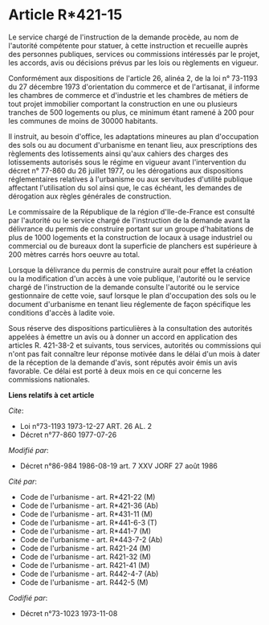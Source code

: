 # Article R*421-15

Le service chargé de l'instruction de la demande procède, au nom de l'autorité compétente pour statuer, à cette instruction
et recueille auprès des personnes publiques, services ou commissions intéressés par le projet, les accords, avis ou décisions
prévus par les lois ou règlements en vigueur.

Conformément aux dispositions de l'article 26, alinéa 2, de la loi n° 73-1193 du 27 décembre 1973 d'orientation du commerce
et de l'artisanat, il informe les chambres de commerce et d'industrie et les chambres de métiers de tout projet immobilier
comportant la construction en une ou plusieurs tranches de 500 logements ou plus, ce minimum étant ramené à 200 pour les
communes de moins de 30000 habitants.

Il instruit, au besoin d'office, les adaptations mineures au plan d'occupation des sols ou au document d'urbanisme en tenant
lieu, aux prescriptions des règlements des lotissements ainsi qu'aux cahiers des charges des lotissements autorisés sous le
régime en vigueur avant l'intervention du décret n° 77-860 du 26 juillet 1977, ou les dérogations aux dispositions
réglementaires relatives à l'urbanisme ou aux servitudes d'utilité publique affectant l'utilisation du sol ainsi que, le cas
échéant, les demandes de dérogation aux règles générales de construction.

Le commissaire de la République de la région d'Ile-de-France est consulté par l'autorité ou le service chargé de
l'instruction de la demande avant la délivrance du permis de construire portant sur un groupe d'habitations de plus de 1000
logements et la construction de locaux à usage industriel ou commercial ou de bureaux dont la superficie de planchers est
supérieure à 200 mètres carrés hors oeuvre au total.

Lorsque la délivrance du permis de construire aurait pour effet la création ou la modification d'un accès à une voie
publique, l'autorité ou le service chargé de l'instruction de la demande consulte l'autorité ou le service gestionnaire de
cette voie, sauf lorsque le plan d'occupation des sols ou le document d'urbanisme en tenant lieu réglemente de façon
spécifique les conditions d'accès à ladite voie.

Sous réserve des dispositions particulières à la consultation des autorités appelées à émettre un avis ou à donner un accord
en application des articles R. 421-38-2 et suivants, tous services, autorités ou commissions qui n'ont pas fait connaître
leur réponse motivée dans le délai d'un mois à dater de la réception de la demande d'avis, sont réputés avoir émis un avis
favorable. Ce délai est porté à deux mois en ce qui concerne les commissions nationales.

**Liens relatifs à cet article**

_Cite_:

  - Loi n°73-1193 1973-12-27 ART. 26 AL. 2
  - Décret n°77-860 1977-07-26

_Modifié par_:

  - Décret n°86-984 1986-08-19 art. 7 XXV JORF 27 août 1986

_Cité par_:

  - Code de l'urbanisme - art. R*421-22 (M)
  - Code de l'urbanisme - art. R*421-36 (Ab)
  - Code de l'urbanisme - art. R*431-11 (M)
  - Code de l'urbanisme - art. R*441-6-3 (T)
  - Code de l'urbanisme - art. R*441-7 (M)
  - Code de l'urbanisme - art. R*443-7-2 (Ab)
  - Code de l'urbanisme - art. R421-24 (M)
  - Code de l'urbanisme - art. R421-32 (M)
  - Code de l'urbanisme - art. R421-41 (M)
  - Code de l'urbanisme - art. R442-4-7 (Ab)
  - Code de l'urbanisme - art. R442-5 (M)

_Codifié par_:

  - Décret n°73-1023 1973-11-08
